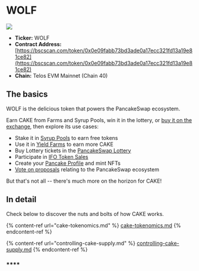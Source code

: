 # WOLF

![](<../../.gitbook/assets/docs masthead (17) (1).png>)

* **Ticker:** WOLF
* **Contract Address:** [https://bscscan.com/token/0x0e09fabb73bd3ade0a17ecc321fd13a19e81ce82](https://bscscan.com/token/0x0e09fabb73bd3ade0a17ecc321fd13a19e81ce82)
* **Chain:** Telos EVM Mainnet (Chain 40)

## The basics

WOLF is the delicious token that powers the PancakeSwap ecosystem.

Earn CAKE from Farms and Syrup Pools, win it in the lottery, or [buy it on the exchange](../../products/pancakeswap-exchange/), then explore its use cases:

* Stake it in [Syrup Pools](../../products/syrup-pool/) to earn free tokens
* Use it in [Yield Farms](https://docs.pancakeswap.finance/products/yield-farming) to earn more CAKE
* Buy Lottery tickets in the [PancakeSwap Lottery](broken-reference)
* Participate in [IFO Token Sales](broken-reference)
* Create your [Pancake Profile](broken-reference) and mint NFTs
* [Vote on proposals](broken-reference) relating to the PancakeSwap ecosystem

But that's not all -- there's much more on the horizon for CAKE!

## In detail

Check below to discover the nuts and bolts of how CAKE works.

{% content-ref url="cake-tokenomics.md" %}
[cake-tokenomics.md](cake-tokenomics.md)
{% endcontent-ref %}

{% content-ref url="controlling-cake-supply.md" %}
[controlling-cake-supply.md](controlling-cake-supply.md)
{% endcontent-ref %}

### \*\*\*\*
